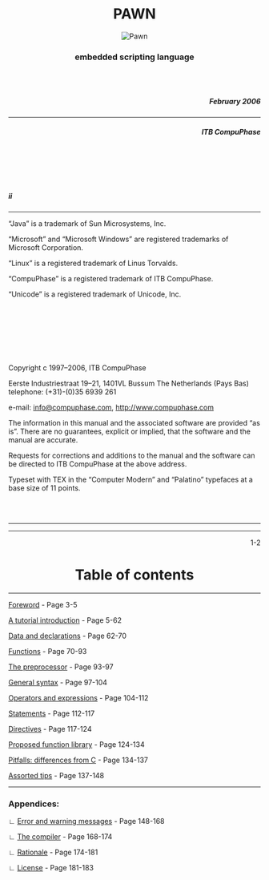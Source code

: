 <div align="center">

# PAWN

![Pawn](https://i.ibb.co/SRbRt3C/pawn-icon-daddy-DOT-small.png)

### embedded scripting language

</div>

<br/><br/>

<div align="right">

##### February 2006

</div>

---

<div align="right">

##### ITB CompuPhase

</div>

<br/><br/>
<br/><br/>

<div align="left">

##### ii
***

“Java” is  a  trademark  of  Sun Microsystems,  Inc.

“Microsoft”  and “Microsoft  Windows”  are  registered  trademarks  of  
Microsoft Corporation.

“Linux”  is a  registered  trademark  of  Linus  Torvalds.

“CompuPhase”  is  a registered  trademark  of ITB  CompuPhase.

“Unicode”  is  a registered  trademark  of  Unicode,  Inc.

<br/><br/>
<br/><br/>
<br/><br/>

Copyright  c  1997–2006, ITB CompuPhase

Eerste Industriestraat  19–21, 1401VL Bussum The Netherlands (Pays Bas)
telephone: (+31)-(0)35 6939 261

e-mail: info@compuphase.com, http://www.compuphase.com

The information in this manual and the associated software are provided “as
is”.  There are no guarantees, explicit  or implied, that the software and the
manual are accurate.

Requests for corrections and additions to the manual and the software can be
directed to ITB CompuPhase at the above address.

Typeset with TEX in the “Computer Modern” and “Palatino” typefaces  at a base 
size of 11 points.

<br/><br/>
<hr>
<hr>
<div align="right">1-2</div>
<div align="center">

# Table of contents

***

</div>
<div align="left">
      
[Foreword](01-Foreword.md) - Page 3-5

[A tutorial introduction](02-A-tutorial-introduction.md) - Page 5-62

[Data and declarations](03-Data-and-declarations.md) - Page 62-70

[Functions](04-Functions.md) - Page 70-93

[The preprocessor](05-The-preprocessor.md) - Page 93-97

[General syntax](06-General-syntax.md) - Page 97-104

[Operators and expressions](07-Operators-and-expressions.md) - Page 104-112

[Statements](08-Statements.md) - Page 112-117

[Directives](09-Directives.md) - Page 117-124

[Proposed function  library](10-Proposed-function-library.md) - Page 124-134

[Pitfalls:  differences  from  C](11-Pitfalls-differences-from-C.md) - Page 134-137

[Assorted tips](12-Assorted-tips.md) - Page 137-148

---

### Appendices:

   ∟ [Error and warning messages](13-Error-and-warning-messages.md) - Page 148-168
   
   ∟ [The compiler](14-The-compiler.md) - Page 168-174
   
   ∟ [Rationale](15-Rationale.md) - Page 174-181
   
   ∟ [License](16-License.md) - Page 181-183

</div>
